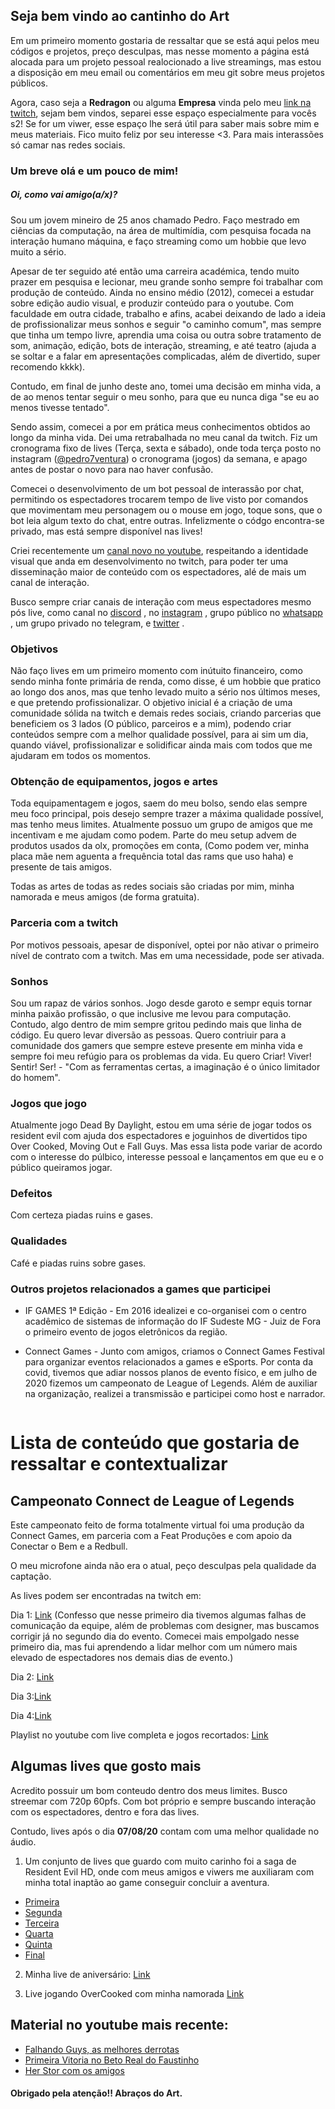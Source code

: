 ## Seja bem vindo ao cantinho do Art

Em um primeiro momento gostaria de ressaltar que se está aqui pelos meu códigos e projetos, preço desculpas, mas nesse momento a página está alocada para um projeto pessoal realocionado a live streamings, mas estou a disposição em meu email ou comentários em meu git sobre meus projetos públicos. 

Agora, caso seja a **Redragon** ou alguma **Empresa** vinda pelo meu [link na twitch](https://www.twitch.tv/artficer), sejam bem vindos, separei esse espaço especialmente para vocês s2!
Se for um viwer, esse espaço lhe será útil para saber mais sobre mim e meus materiais. Fico muito feliz por seu interesse <3. Para mais interassões só camar nas redes sociais.

### Um breve olá e um pouco de mim!

##### Oi, como vai amigo(a/x)?

Sou um jovem mineiro de 25 anos chamado Pedro. Faço mestrado em ciências da computação, na área de multimídia, com pesquisa focada na interação humano máquina, e faço streaming como um hobbie que levo muito a sério. 

Apesar de ter seguido até então uma carreira académica, tendo muito prazer em pesquisa e lecionar, meu grande sonho sempre foi trabalhar com produção de conteúdo. Ainda no ensino médio (2012), comecei a estudar sobre edição audio visual, e produzir conteúdo para o youtube. Com faculdade em outra cidade, trabalho e afins, acabei deixando de lado a ideia de profissionalizar meus sonhos e seguir "o caminho comum", mas sempre que tinha um tempo livre, aprendia uma coisa ou outra sobre tratamento de som, animação, edição, bots de interação, streaming, e até teatro (ajuda a se soltar e a falar em apresentações complicadas, além de divertido, super recomendo kkkk).

Contudo, em final de junho deste ano, tomei uma decisão em minha vida, a de ao menos tentar seguir o meu sonho, para que eu nunca diga "se eu ao menos tivesse tentado".

Sendo assim, comecei a por em prática meus conhecimentos obtidos ao longo da minha vida. Dei uma retrabalhada no meu canal da twitch. Fiz um cronograma fixo de lives (Terça, sexta e sábado), onde toda terça posto no instagram ([@pedro7ventura](https://www.instagram.com/pedro7ventura)) o cronograma (jogos) da semana, e apago antes de postar o novo para nao haver confusão.

Comecei o desenvolvimento de um bot pessoal de interassão por chat, permitindo os espectadores trocarem tempo de live visto por comandos que movimentam meu personagem ou o mouse em jogo, toque sons, que o bot leia algum texto do chat, entre outras. Infelizmente o códgo encontra-se privado, mas está sempre disponível nas lives!

Criei recentemente um [canal novo no youtube](https://www.youtube.com/c/artficer), respeitando a identidade visual que anda em desenvolvimento no twitch, para poder ter uma disseminação maior de conteúdo com os espectadores, alé de mais um canal de interação.

Busco sempre criar canais de interação com meus espectadores mesmo pós live, como canal no [discord](https://discord.com/invite/QMZFEnS) , no [instagram](https://www.instagram.com/pedro7ventura) , grupo público no [whatsapp](https://chat.whatsapp.com/5nGgeChHYJ775nwTUyZ9gu) , um grupo privado no telegram, e [twitter](https://www.twitter.com/artficer) .

### Objetivos
Não faço lives em um primeiro momento com inútuito financeiro, como sendo minha fonte primária de renda, como disse, é um hobbie que pratico ao longo dos anos, mas que tenho levado muito a sério nos últimos meses, e que pretendo profissionalizar. O objetivo inicial é a criação de uma comunidade sólida na twitch e demais redes sociais, criando parcerias que beneficiem os 3 lados (O público, parceiros e a mim), podendo criar conteúdos sempre com a melhor qualidade possível, para ai sim um dia, quando viável, profissionalizar e solidificar ainda mais com todos que me ajudaram em todos os momentos.

### Obtenção de equipamentos, jogos e artes
Toda equipamentagem e jogos, saem do meu bolso, sendo elas sempre meu foco principal, pois desejo sempre trazer a máxima qualidade possível, mas tenho meus limites. Atualmente possuo um grupo de amigos que me incentivam e me ajudam como podem. Parte do meu setup advem de produtos usados da olx, promoções em conta, (Como podem ver, minha placa mãe nem aguenta a frequência total das rams que uso haha) e presente de tais amigos.

Todas as artes de todas as redes sociais são criadas por mim, minha namorada e meus amigos (de forma gratuita).

### Parceria com a twitch 
Por motivos pessoais, apesar de disponível, optei por não ativar o primeiro nível de contrato com a twitch. Mas em uma necessidade, pode ser ativada.

### Sonhos
Sou um rapaz de vários sonhos. Jogo desde garoto e sempr equis tornar minha paixão profissão, o que inclusive me levou para computação. Contudo, algo dentro de mim sempre gritou pedindo mais que linha de código. Eu quero levar diversão as pessoas. Quero contriuir para a comunidade dos gamers que sempre esteve presente em minha vida e sempre foi meu refúgio para os problemas da vida. Eu quero Criar! Viver! Sentir! Ser! - "Com as ferramentas certas, a imaginação é o único limitador do homem".

### Jogos que jogo
Atualmente jogo Dead By Daylight, estou em uma série de jogar todos os resident evil com ajuda dos espectadores e joguinhos de divertidos tipo Over Cooked, Moving Out e Fall Guys. Mas essa lista pode variar de acordo com o interesse do púlbico, interesse pessoal e lançamentos em que eu e o público queiramos jogar.

### Defeitos
Com certeza piadas ruins e gases.

### Qualidades
Café e piadas ruins sobre gases.

### Outros projetos relacionados a games que participei

- IF GAMES 1ª Edição - Em 2016 idealizei e co-organisei com o centro acadêmico de sistemas de informação do IF Sudeste MG - Juiz de Fora o primeiro evento de jogos eletrônicos da região.

- Connect Games - Junto com amigos, criamos o Connect Games Festival para organizar eventos relacionados a games e eSports. Por conta da covid, tivemos que adiar nossos planos de evento físico, e em julho de 2020 fizemos um campeonato de League of Legends. Além de auxiliar na organização, realizei a transmissão e participei como host e narrador.

```

```

# Lista de conteúdo que gostaria de ressaltar e contextualizar

## Campeonato Connect de League of Legends
Este campeonato feito de forma totalmente virtual foi uma produção da Connect Games, em parceria com a Feat Produções e com apoio da Conectar o Bem e a Redbull. 

O meu microfone ainda não era o atual, peço desculpas pela qualidade da captação.

As lives podem ser encontradas na twitch em:

Dia 1: [Link](https://www.twitch.tv/videos/690614473)
(Confesso que nesse primeiro dia tivemos algumas falhas de comunicação da equipe, além de problemas com designer, mas buscamos corrigir já no segundo dia do evento. 
Comecei mais empolgado nesse primeiro dia, mas fui aprendendo a lidar melhor com um número mais elevado de espectadores nos demais dias de evento.)

Dia 2: [Link](https://www.twitch.tv/videos/691582390)

Dia 3:[Link](https://www.twitch.tv/videos/697480888)

Dia 4:[Link](https://www.twitch.tv/videos/698458636)

Playlist no youtube com live completa e jogos recortados: [Link](https://www.youtube.com/watch?v=G0YSbj_UnhQ&list=PLaZBzTcL5PZaWH7Gyv8YCY8bpWv8mow9b)


## Algumas lives que gosto mais
Acredito possuir um bom conteudo dentro dos meus limites. Busco streemar com 720p 60pfs. Com bot próprio e sempre buscando interação com os espectadores, dentro e fora das lives.

Contudo, lives após o dia **07/08/20** contam com uma melhor qualidade no áudio.

1. Um conjunto de lives que guardo com muito carinho foi a saga de Resident Evil HD, onde com meus amigos e viwers me auxiliaram com minha total inaptão ao game conseguir concluir a aventura.

 - [Primeira](https://www.twitch.tv/videos/683973718)
 - [Segunda](https://www.twitch.tv/videos/686754577)
 - [Terceira](https://www.twitch.tv/videos/689791311)
 - [Quarta](https://www.twitch.tv/videos/693715844)
 - [Quinta](https://www.twitch.tv/videos/700600062)
 - [Final](https://www.twitch.tv/videos/700656742)

2. Minha live de aniversário: [Link](https://www.twitch.tv/videos/677976334)

3. Live jogando OverCooked com minha namorada [Link](https://www.twitch.tv/videos/683874504)


## Material no youtube mais recente:
 - [Falhando Guys, as melhores derrotas](https://youtu.be/It522CgIHBw)
 - [Primeira Vitoria no Beto Real do Faustinho](https://www.youtube.com/watch?v=-dvztlyqeYg)
 - [Her Stor com os amigos](https://www.youtube.com/watch?v=mhSh5YeeZ2A)
 
#### Obrigado pela atenção!! Abraços do Art.
